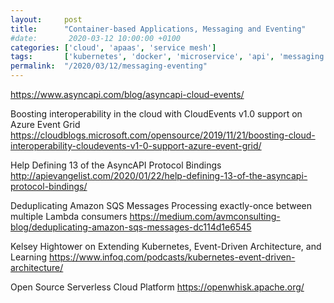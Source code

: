 ```yaml
---
layout:     post
title:      "Container-based Applications, Messaging and Eventing"
#date:       2020-03-12 10:00:00 +0100
categories: ['cloud', 'apaas', 'service mesh'] 
tags:       ['kubernetes', 'docker', 'microservice', 'api', 'messaging','eventing']
permalink:  "/2020/03/12/messaging-eventing"
---
```


https://www.asyncapi.com/blog/asyncapi-cloud-events/

Boosting interoperability in the cloud with CloudEvents v1.0 support on Azure Event Grid
https://cloudblogs.microsoft.com/opensource/2019/11/21/boosting-cloud-interoperability-cloudevents-v1-0-support-azure-event-grid/

Help Defining 13 of the AsyncAPI Protocol Bindings
http://apievangelist.com/2020/01/22/help-defining-13-of-the-asyncapi-protocol-bindings/

Deduplicating Amazon SQS Messages
Processing exactly-once between multiple Lambda consumers
https://medium.com/avmconsulting-blog/deduplicating-amazon-sqs-messages-dc114d1e6545

Kelsey Hightower on Extending Kubernetes, Event-Driven Architecture, and Learning
https://www.infoq.com/podcasts/kubernetes-event-driven-architecture/


Open Source Serverless Cloud Platform
https://openwhisk.apache.org/

<!-- more -->